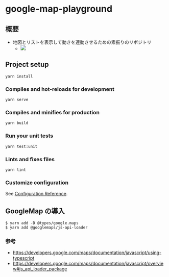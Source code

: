 # google-map-playground

## 概要

-   地図とリストを表示して動きを連動させるための素振りのリポジトリ
    -   ![](./img/完成イメージ.JPG)

## Project setup

```
yarn install
```

### Compiles and hot-reloads for development

```
yarn serve
```

### Compiles and minifies for production

```
yarn build
```

### Run your unit tests

```
yarn test:unit
```

### Lints and fixes files

```
yarn lint
```

### Customize configuration

See [Configuration Reference](https://cli.vuejs.org/config/).

## GoogleMap の導入

```
$ yarn add -D @types/google.maps
$ yarn add @googlemaps/js-api-loader
```

### 参考

-   https://developers.google.com/maps/documentation/javascript/using-typescript
-   https://developers.google.com/maps/documentation/javascript/overview#js_api_loader_package
